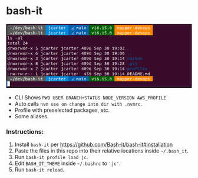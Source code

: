# bash-it

<img src="./pic.png"></img>

- CLI Shows `PWD USER BRANCH+STATUS NODE_VERSION AWS_PROFILE`
- Auto calls `nvm use on change into dir with .nvmrc`.
- Profile with preselected packages, etc.
- Some aliases.

### Instructions:
1. Install `bash-it` per https://github.com/Bash-it/bash-it#installation
1. Paste the files in this repo into their relative locations inside `~/.bash_it`.
1. Run `bash-it profile load jc`.
1. Edit `BASH_IT_THEME` inside `~/.bashrc` to `'jc'`.
1. Run `bash-it reload`.
